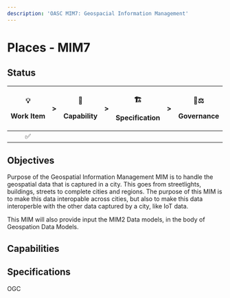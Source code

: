 ```yaml
---
description: 'OASC MIM7: Geospacial Information Management'
---
```


# Places - MIM7

## Status <a id="MIM1:ContextInformationManagement-Goal"></a>

<table>
  <thead>
    <tr>
      <th style="text-align:center">
        <p>&#x1F4A1;</p>
        <p>Work Item</p>
      </th>
      <th style="text-align:center">&gt;</th>
      <th style="text-align:center">
        <p>&#x1F9E9;</p>
        <p>Capability</p>
      </th>
      <th style="text-align:center">&gt;</th>
      <th style="text-align:center">
        <p>&#x1F3D7;</p>
        <p>Specification</p>
      </th>
      <th style="text-align:center">&gt;</th>
      <th style="text-align:center">
        <p>&#x1F469;&#x2696;</p>
        <p>Governance</p>
      </th>
    </tr>
  </thead>
  <tbody>
    <tr>
      <td style="text-align:center">&#x2705;</td>
      <td style="text-align:center"></td>
      <td style="text-align:center"></td>
      <td style="text-align:center"></td>
      <td style="text-align:center"></td>
      <td style="text-align:center"></td>
      <td style="text-align:center"></td>
    </tr>
  </tbody>
</table>

## Objectives <a id="MIM1:ContextInformationManagement-Goal"></a>

Purpose of the Geospatial Information Management MIM is to handle the geospatial data that is captured in a city. This goes from streetlights, buildings, streets to complete cities and regions. The purpose of this MIM is to make this data interopable across cities, but also to make this data interoperble with the other data captured by a city, like IoT data. 

This MIM will also provide input the MIM2 Data models, in the body of Geospation Data Models.

## Capabilities



## Specifications <a id="MIM3:EcosystemTransactionManagement-Recommendedspecifications"></a>

OGC

